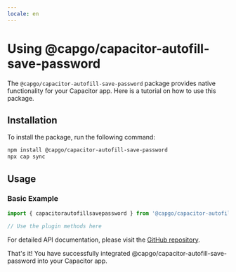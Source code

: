 ```yaml
---
locale: en
---
```

# Using @capgo/capacitor-autofill-save-password

The `@capgo/capacitor-autofill-save-password` package provides native functionality for your Capacitor app. Here is a tutorial on how to use this package.

## Installation

To install the package, run the following command:

```bash
npm install @capgo/capacitor-autofill-save-password
npx cap sync
```

## Usage

### Basic Example

```typescript
import { capacitorautofillsavepassword } from '@capgo/capacitor-autofill-save-password';

// Use the plugin methods here
```

For detailed API documentation, please visit the [GitHub repository](https://github.com/Cap-go/capacitor-autofill-save-password).

That's it! You have successfully integrated @capgo/capacitor-autofill-save-password into your Capacitor app.
